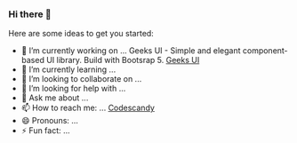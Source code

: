 ### Hi there 👋

Here are some ideas to get you started:

- 🔭 I’m currently working on ... Geeks UI - Simple and elegant component-based UI library. Build with Bootsrap 5. [Geeks UI](https://geeksui.codescandy.com/)
- 🌱 I’m currently learning ...
- 👯 I’m looking to collaborate on ...
- 🤔 I’m looking for help with ...
- 💬 Ask me about ...
- 📫 How to reach me: ... [Codescandy](https://codescandy.com)
- 😄 Pronouns: ...
- ⚡ Fun fact: ...

